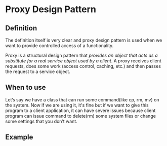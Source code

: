 # Proxy Design Pattern
## Definition
The definition itself is very clear and proxy design pattern is used when we want to provide controlled access of a functionality.

Proxy is a structural design pattern that *provides an object that acts as a substitute for a real service object used by a client*. A proxy receives client requests, does some work (access control, caching, etc.) and then passes the request to a service object.

## When to use
Let’s say we have a class that can run some command(like cp, rm, mv) on the system. Now if we are using it, it's fine but if we want to give this program to a client application, it can have severe issues because client program can issue command to delete(rm) some system files or change some settings that you don’t want.

## Example